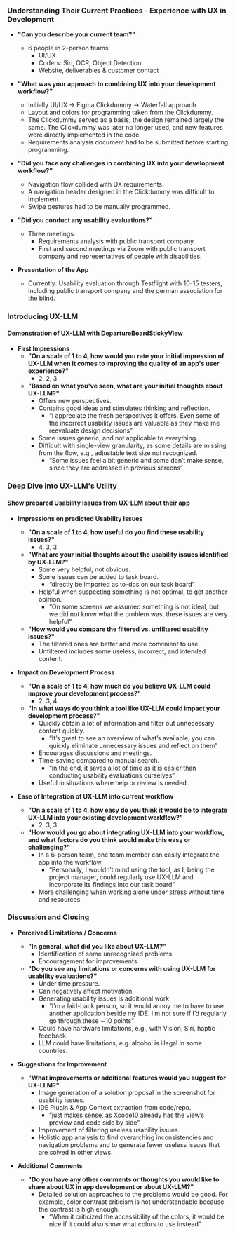 ### Understanding Their Current Practices - Experience with UX in Development

- **"Can you describe your current team?"**
  - 6 people in 2-person teams:
    - UI/UX
    - Coders: Siri, OCR, Object Detection
    - Website, deliverables & customer contact

- **"What was your approach to combining UX into your development workflow?"**
  - Initially UI/UX -> Figma Clickdummy -> Waterfall approach
  - Layout and colors for programming taken from the Clickdummy.
  - The Clickdummy served as a basis; the design remained largely the same. The Clickdummy was later no longer used, and new features were directly implemented in the code.
  - Requirements analysis document had to be submitted before starting programming.

- **"Did you face any challenges in combining UX into your development workflow?"**
  - Navigation flow collided with UX requirements.
  - A navigation header designed in the Clickdummy was difficult to implement.
  - Swipe gestures had to be manually programmed.

- **"Did you conduct any usability evaluations?"**
  - Three meetings:
    - Requirements analysis with public transport company.
    - First and second meetings via Zoom with public transport company and representatives of people with disabilities.

- **Presentation of the App**
  - Currently: Usability evaluation through Testflight with 10-15 testers, including public transport company and the german association for the blind.

### Introducing UX-LLM

#### Demonstration of UX-LLM with DepartureBoardStickyView

- **First Impressions**
  - **"On a scale of 1 to 4, how would you rate your initial impression of UX-LLM when it comes to improving the quality of an app's user experience?"**
    - 2, 2, 3
  - **"Based on what you've seen, what are your initial thoughts about UX-LLM?"**
    - Offers new perspectives.
    - Contains good ideas and stimulates thinking and reflection.
      - “I appreciate the fresh perspectives it offers. Even some of the incorrect usability issues are valuable as they make me reevaluate design decisions”
    - Some issues generic, and not applicable to everything.
    - Difficult with single-view granularity, as some details are missing from the flow, e.g., adjustable text size not recognized.
      - “Some issues feel a bit generic and some don’t make sense, since they are addressed in previous screens”

### Deep Dive into UX-LLM's Utility

#### Show prepared Usability Issues from UX-LLM about their app

- **Impressions on predicted Usability Issues**
  - **"On a scale of 1 to 4, how useful do you find these usability issues?"**
    - 4, 3, 3
  - **"What are your initial thoughts about the usability issues identified by UX-LLM?"**
    - Some very helpful, not obvious.
    - Some issues can be added to task board.
      - “directly be imported as to-dos on our task board”
    - Helpful when suspecting something is not optimal, to get another opinion.
      - “On some screens we assumed something is not ideal, but we did not know what the problem was, these issues are very helpful”
  - **"How would you compare the filtered vs. unfiltered usability issues?"**
    - The filtered ones are better and more convinient to use.
    - Unfiltered includes some useless, incorrect, and intended content.

- **Impact on Development Process**
  - **"On a scale of 1 to 4, how much do you believe UX-LLM could improve your development process?"**
    - 2, 3, 4
  - **"In what ways do you think a tool like UX-LLM could impact your development process?"**
    - Quickly obtain a lot of information and filter out unnecessary content quickly.
      - “It’s great to see an overview of what’s available; you can quickly eliminate unnecessary issues and reflect on them”
    - Encourages discussions and meetings.
    - Time-saving compared to manual search.
      - “In the end, it saves a lot of time as it is easier than conducting usability evaluations ourselves”
    - Useful in situations where help or review is needed.

- **Ease of Integration of UX-LLM into current workflow**
  - **"On a scale of 1 to 4, how easy do you think it would be to integrate UX-LLM into your existing development workflow?"**
    - 2, 3, 3
  - **"How would you go about integrating UX-LLM into your workflow, and what factors do you think would make this easy or challenging?"**
    - In a 6-person team, one team member can easily integrate the app into the workflow.
      - “Personally, I wouldn’t mind using the tool, as I, being the project manager, could regularly use UX-LLM and incorporate its findings into our task board”
    - More challenging when working alone under stress without time and resources.

### Discussion and Closing

- **Perceived Limitations / Concerns**
  - **"In general, what did you like about UX-LLM?"**
    - Identification of some unrecognized problems.
    - Encouragement for improvements.
  - **"Do you see any limitations or concerns with using UX-LLM for usability evaluations?"**
    - Under time pressure.
    - Can negatively affect motivation.
    - Generating usability issues is additional work.
      - “I’m a laid-back person, so it would annoy me to have to use another application beside my IDE. I’m not sure if I’d regularly go through these ∼10 points”
    - Could have hardware limitations, e.g., with Vision, Siri, haptic feedback.
    - LLM could have limitations, e.g. alcohol is illegal in some countries.

- **Suggestions for Improvement**
  - **"What improvements or additional features would you suggest for UX-LLM?"**
    - Image generation of a solution proposal in the screenshot for usability issues.
    - IDE Plugin & App Context extraction from code/repo.
      - “just makes sense, as Xcode10 already has the view’s preview and code side by side”
    - Improvement of filtering useless usability issues.
    - Holistic app analysis to find overarching inconsistencies and navigation problems and to generate fewer useless issues that are solved in other views.

- **Additional Comments**
  - **"Do you have any other comments or thoughts you would like to share about UX in app development or about UX-LLM?"**
    - Detailed solution approaches to the problems would be good. For example, color contrast criticism is not understandable because the contrast is high enough.
      - “When it criticized the accessibility of the colors, it would be nice if it could also show what colors to use instead”.